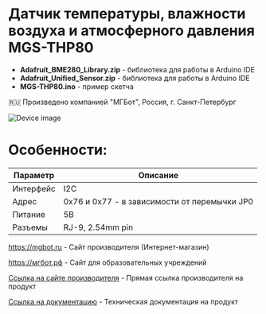 # Датчик температуры, влажности воздуха и атмосферного давления MGS-THP80 

- **Adafruit_BME280_Library.zip** - библиотека для работы в Arduino IDE
- **Adafruit_Unified_Sensor.zip** - библиотека для работы в Arduino IDE
- **MGS-THP80.ino** - пример скетча

🇷🇺 Произведено компанией "МГБот", Россия, г. Санкт-Петербург

![Device image](https://mgbot.ru/upload/iblock/7b5/7b52a32a90fb3bcf14671d9d4801e022.jpg)

# Особенности:

| Параметр    | Описание |
| ----------- | -----------|
| Интерфейс   | I2C|
| Адрес       | 0x76 и 0x77 - в зависимости от перемычки JP0 |
| Питание     | 5В|
| Разъемы     | RJ-9, 2.54mm pin|

https://mgbot.ru  - Сайт производителя (Интернет-магазин)

https://мгбот.рф  - Сайт для образовательных учреждений

[Ссылка на сайте производителя](https://mgbot.ru/catalog/datchiki_sensory/datchik_temperatury_vlazhnosti_vozdukha_i_atmosfernogo_davleniya_mgs_thp80_razem_rj_9_bme280/) - Прямая ссылка производителя на продукт

[Ссылка на документацию](https://books.mgbot.ru/devices/MGS-THP80.pdf) - Техническая документация на продукт